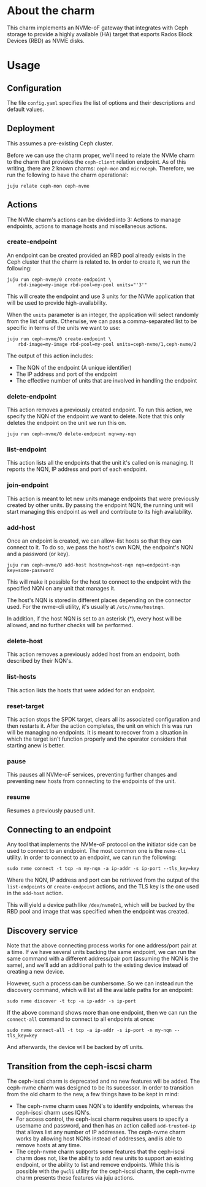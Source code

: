 # About the charm

This charm implements an NVMe-oF gateway that integrates with Ceph storage to
provide a highly available (HA) target that exports Rados Block Devices (RBD) as
NVME disks.

# Usage

## Configuration

The file `config.yaml` specifies the list of options and their descriptions and
default values.

## Deployment

This assumes a pre-existing Ceph cluster.

Before we can use the charm proper, we'll need to relate the NVMe charm to the
charm that provides the `ceph-client` relation endpoint. As of this writing, there
are 2 known charms: `ceph-mon` and `microceph`. Therefore, we run the following
to have the charm operational:

    juju relate ceph-mon ceph-nvme

## Actions

The NVMe charm's actions can be divided into 3: Actions to manage endpoints,
actions to manage hosts and miscellaneous actions.

### create-endpoint

An endpoint can be created provided an RBD pool already exists in the Ceph
cluster that the charm is related to. In order to create it, we run the
following:

    juju run ceph-nvme/0 create-endpoint \
        rbd-image=my-image rbd-pool=my-pool units="'3'"

This will create the endpoint and use 3 units for the NVMe application that
will be used to provide high-availability.

When the `units` parameter is an integer, the application will select randomly
from the list of units. Otherwise, we can pass a comma-separated list to be
specific in terms of the units we want to use:

    juju run ceph-nvme/0 create-endpoint \
        rbd-image=my-image rbd-pool=my-pool units=ceph-nvme/1,ceph-nvme/2

The output of this action includes:
  - The NQN of the endpoint (A unique identifier)
  - The IP address and port of the endpoint
  - The effective number of units that are involved in handling the endpoint

### delete-endpoint

This action removes a previously created endpoint. To run this action, we specify
the NQN of the endpoint we want to delete. Note that this only deletes the endpoint
on the unit we run this on.

    juju run ceph-nvme/0 delete-endpoint nqn=my-nqn

### list-endpoint

This action lists all the endpoints that the unit it's called on is managing. It
reports the NQN, IP address and port of each endpoint.

### join-endpoint

This action is meant to let new units manage endpoints that were previously created
by other units. By passing the endpoint NQN, the running unit will start managing
this endpoint as well and contribute to its high availability.

### add-host

Once an endpoint is created, we can allow-list hosts so that they can connect to it.
To do so, we pass the host's own NQN, the endpoint's NQN and a password (or key).

    juju run ceph-nvme/0 add-host hostnqn=host-nqn nqn=endpoint-nqn key=some-password

This will make it possible for the host to connect to the endpoint with the specified
NQN on any unit that manages it.

The host's NQN is stored in different places depending on the connector used. For the
nvme-cli utility, it's usually at `/etc/nvme/hostnqn`.

In addition, if the host NQN is set to an asterisk (\*), every host will be allowed,
and no further checks will be performed.

### delete-host

This action removes a previously added host from an endpoint, both described
by their NQN's.

### list-hosts

This action lists the hosts that were added for an endpoint.

### reset-target

This action stops the SPDK target, clears all its associated configuration and
then restarts it. After the action completes, the unit on which this was run
will be managing no endpoints. It is meant to recover from a situation in which
the target isn't function properly and the operator considers that starting
anew is better.

### pause

This pauses all NVMe-oF services, preventing further changes and preventing
new hosts from connecting to the endpoints of the unit.

### resume

Resumes a previously paused unit.

## Connecting to an endpoint

Any tool that implements the NVMe-oF protocol on the initiator side can be
used to connect to an endpoint. The most common one is the `nvme-cli`
utility. In order to connect to an endpoint, we can run the following:

    sudo nvme connect -t tcp -n my-nqn -a ip-addr -s ip-port --tls_key=key

Where the NQN, IP address and port can be retrieved from the output of the
`list-endpoints` or `create-endpoint` actions, and the TLS key is the one
used in the `add-host` action.

This will yield a device path like `/dev/nvme0n1`, which will be backed by
the RBD pool and image that was specified when the endpoint was created.

## Discovery service

Note that the above connecting process works for one address/port pair
at a time. If we have several units backing the same endpoint, we can
run the same command with a different address/pair port (assuming the
NQN is the same), and we'll add an additional path to the existing device
instead of creating a new device.

However, such a process can be cumbersome. So we can instead run the discovery
command, which will list all the available paths for an endpoint:

    sudo nvme discover -t tcp -a ip-addr -s ip-port

If the above command shows more than one endpoint, then we can run the
`connect-all` command to connect to all endpoints at once:

    sudo nvme connect-all -t tcp -a ip-addr -s ip-port -n my-nqn --tls_key=key

And afterwards, the device will be backed by _all_ units.

## Transition from the ceph-iscsi charm

The ceph-iscsi charm is deprecated and no new features will be added. The ceph-nvme
charm was designed to be its successor. In order to transition from the old charm
to the new, a few things have to be kept in mind:

- The ceph-nvme charm uses NQN's to identify endpoints, whereas the ceph-iscsi charm
  uses IQN's. 
- For access control, the ceph-iscsi charm requires users to specify a username and
  password, and then has an action called `add-trusted-ip` that allows list any
  number of IP addresses. The ceph-nvme charm works by allowing host NQNs instead of
  addresses, and is able to remove hosts at any time.
- The ceph-nvme charm supports some features that the ceph-iscsi charm does not, like
  the ability to add new units to support an existing endpoint, or the ability to
  list and remove endpoints. While this is possible with the `gwcli` utility for the
  ceph-iscsi charm, the ceph-nvme charm presents these features via juju actions.
